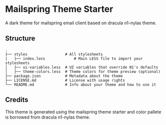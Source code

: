 # Mailspring Theme Starter

A dark theme for mailspring email client based on dracula n1-nylas theme.

## Structure

```
.
├── styles                 # All stylesheets
|   ├── index.less             # Main LESS file to import your stylesheets
│   ├── ui-variables.less  # UI variables that override N1's defaults
│   ├── theme-colors.less  # Theme colors for theme preview (optional)
├── package.json           # Metadata about the theme
├── LICENSE.md             # License with usage rights
└── README.md              # Info about your theme and how to use it
```

## Credits

This theme is generated using the mailspring theme starter and color pallete is borrowed from dracula n1-nylas theme.
